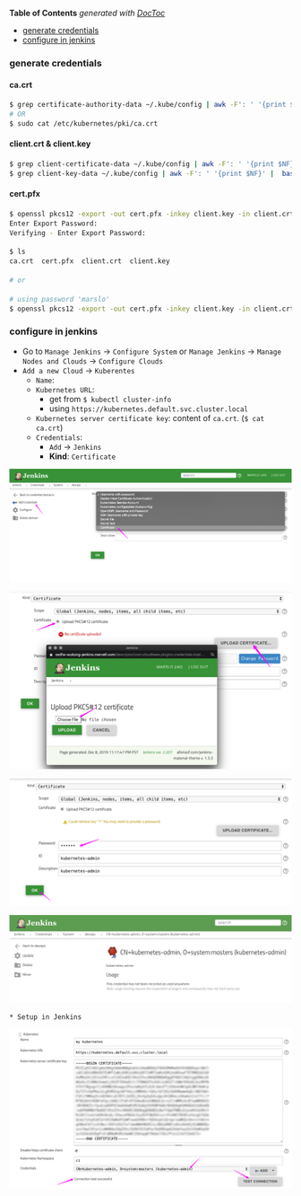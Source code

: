 <!-- START doctoc generated TOC please keep comment here to allow auto update -->
<!-- DON'T EDIT THIS SECTION, INSTEAD RE-RUN doctoc TO UPDATE -->
**Table of Contents**  *generated with [DocToc](https://github.com/thlorenz/doctoc)*

- [generate credentials](#generate-credentials)
- [configure in jenkins](#configure-in-jenkins)

<!-- END doctoc generated TOC please keep comment here to allow auto update -->

### generate credentials
#### ca.crt
```bash
$ grep certificate-authority-data ~/.kube/config | awk -F': ' '{print $NF}' |  base64 -d > ca.crt
# OR
$ sudo cat /etc/kubernetes/pki/ca.crt
```

#### client.crt & client.key
```bash
$ grep client-certificate-data ~/.kube/config | awk -F': ' '{print $NF}' |  base64 -d > client.crt
$ grep client-key-data ~/.kube/config | awk -F': ' '{print $NF}' |  base64 -d > client.key
```

#### cert.pfx
```bash
$ openssl pkcs12 -export -out cert.pfx -inkey client.key -in client.crt -certfile ca.crt
Enter Export Password:
Verifying - Enter Export Password:

$ ls
ca.crt  cert.pfx  client.crt  client.key

# or

# using password 'marslo'
$ openssl pkcs12 -export -out cert.pfx -inkey client.key -in client.crt -certfile ca.crt -password pass:marslo
```

### configure in jenkins
* Go to `Manage Jenkins` -> `Configure System` or `Manage Jenkins` -> `Manage Nodes and Clouds` -> `Configure Clouds`
* `Add a new Cloud` -> `Kuberentes`
    * `Name`: <Anything you want>
    * `Kubernetes URL`:
        * get from `$ kubectl cluster-info`
        * using `https://kubernetes.default.svc.cluster.local`
    * `Kubernetes server certificate key`: content of `ca.crt`. (`$ cat ca.crt`)
    * `Credentials`:
        * `Add` -> `Jenkins`
        * **Kind**: `Certificate`


![plugin-1](../../screenshot/k8s-plugin-1.png)

![plugin-2](../../screenshot/k8s-plugin-2.png)

![plugin-3](../../screenshot/k8s-plugin-3.png)

![plugin-4](../../screenshot/k8s-plugin-4.png)

    * Setup in Jenkins

![plugin-5](../../screenshot/k8s-plugin-5.png)
